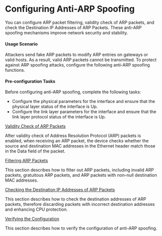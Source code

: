 Configuring Anti-ARP Spoofing
=============================

You can configure ARP packet filtering, validity check of ARP packets, and check the Destination IP Addresses of ARP Packets. These anti-ARP spoofing mechanisms improve network security and stability.

#### Usage Scenario

Attackers send fake ARP packets to modify ARP entries on gateways or valid hosts. As a result, valid ARP packets cannot be transmitted. To protect against ARP spoofing attacks, configure the following anti-ARP spoofing functions.


#### Pre-configuration Tasks

Before configuring anti-ARP spoofing, complete the following tasks:

* Configure the physical parameters for the interface and ensure that the physical layer status of the interface is Up.
* Configure the link layer parameters for the interface and ensure that the link layer protocol status of the interface is Up.


[Validity Check of ARP Packets](../../../../software/nev8r10_vrpv8r16/user/vrp/dc_vrp_arp-sec_cfg_0006.html)

After validity check of Address Resolution Protocol (ARP) packets is enabled, when receiving an ARP packet, the device checks whether the source and destination MAC addresses in the Ethernet header match those in the Data field of the packet.

[Filtering ARP Packets](../../../../software/nev8r10_vrpv8r16/user/ne/dc_ne_arpsec_cfg_5013.html)

This section describes how to filter out ARP packets, including invalid ARP packets, gratuitous ARP packets, and ARP packets with non-null destination MAC addresses.

[Checking the Destination IP Addresses of ARP Packets](../../../../software/nev8r10_vrpv8r16/user/ne/dc_ne_arpsec_cfg_5014.html)

This section describes how to check the destination addresses of ARP packets, therefore discarding packets with incorrect destination addresses and enhancing CPU protection.

[Verifying the Configuration](../../../../software/nev8r10_vrpv8r16/user/vrp/dc_vrp_arp-sec_cfg_0008.html)

This section describes how to verify the configuration of anti-ARP spoofing.